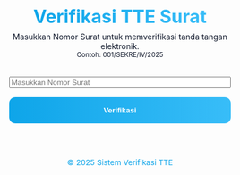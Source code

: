 <html lang="id">
<head>
  <meta charset="UTF-8" />
  <meta name="viewport" content="width=device-width, initial-scale=1.0"/>
  <title>Verifikasi TTE Surat Resmi</title>
  <link href="https://fonts.googleapis.com/css2?family=Montserrat:wght@600;700&family=Lato:wght@400;700&display=swap" rel="stylesheet">
  <style>
    :root {
      --primary: #0ea5e9; /* sky blue */
      --secondary: #38bdf8; /* lighter sky blue */
      --accent: #22c55e; /* green */
      --bg-white: #ffffff;
      --text-dark: #0f172a;
    }

    html, body {
      margin: 0; padding: 0;
      height: 100%; width: 100%;
      font-family: 'Lato', Arial, sans-serif;
      display: flex; flex-direction: column;
      background: var(--bg-white);
    }

    body::before {
      content: '';
      position: absolute;
      top: 0; left: 0; right: 0; height: 40%;
      background: linear-gradient(135deg, var(--primary) 0%, var(--secondary) 100%);
      opacity: 0.1;
      z-index: 0;
    }

    .container {
      flex: 1; display: flex; flex-direction: column;
      justify-content: center; align-items: center;
      padding: 2rem; text-align: center;
      position: relative; z-index: 1;
    }

    h1 {
      font-family: 'Montserrat', sans-serif;
      font-size: 2rem;
      background: linear-gradient(90deg, var(--primary), var(--secondary));
      -webkit-background-clip: text;
      -webkit-text-fill-color: transparent;
      margin-bottom: 0.5rem;
    }

    .desc {
      color: var(--text-dark);
      margin-bottom: 2rem;
    }

    form {
      display: flex; flex-direction: column; gap: 1rem;
      width: 90%; max-width: 420px;
    }

    input[type="text"] {
      padding: 1rem; border: 2px solid var(--primary);
      border-radius: 0.7rem; font-size: 1rem;
      transition: border 0.3s, box-shadow 0.3s;
    }

    input[type="text"]:focus {
      border-color: var(--secondary);
      box-shadow: 0 0 0 4px rgba(14, 165, 233, 0.2);
      outline: none;
    }

    button {
      padding: 1rem;
      background: linear-gradient(90deg, var(--primary), var(--secondary));
      color: #fff; border: none; border-radius: 0.7rem;
      font-weight: 700; cursor: pointer;
      transition: transform 0.2s, background 0.3s;
    }

    button:hover { transform: scale(1.02); }

    .result {
      margin-top: 2rem;
      background: var(--bg-white);
      border: 2px solid var(--primary);
      padding: 2rem;
      border-radius: 1rem;
      max-width: 600px;
      width: 90%;
      display: none;
      text-align: justify;
      box-shadow: 0 4px 12px rgba(14, 165, 233, 0.1);
    }

    .result::before {
      content: '';
      display: block;
      height: 4px;
      width: 50px;
      background: var(--primary);
      border-radius: 2px;
      margin: 0 auto 1rem auto;
    }

    .cert-text {
      line-height: 1.7;
    }

    .cert-text p {
      margin-bottom: 0.7rem;
      color: var(--text-dark);
    }

    .status-valid {
      font-weight: 700;
      background: linear-gradient(90deg, var(--accent), var(--primary));
      -webkit-background-clip: text;
      -webkit-text-fill-color: transparent;
    }

    footer {
      text-align: center;
      padding: 1rem;
      font-size: 0.85rem;
      color: var(--primary);
      z-index: 1;
    }

    @keyframes fadeIn {
      from { opacity: 0; transform: translateY(20px); }
      to { opacity: 1; transform: translateY(0); }
    }
  </style>
</head>
<body>
  <div class="container">
    <h1>Verifikasi TTE Surat</h1>
    <div class="desc">
      Masukkan Nomor Surat untuk memverifikasi tanda tangan elektronik.<br>
      <small>Contoh: 001/SEKRE/IV/2025</small>
    </div>
    <form id="verifyForm">
      <input type="text" id="nomorSurat" placeholder="Masukkan Nomor Surat" required>
      <button type="submit">Verifikasi</button>
    </form>
    <div class="result" id="result"></div>
  </div>
  <footer>&copy; 2025 Sistem Verifikasi TTE</footer>

  <script>
    const certificates = [
      {
        nomor: '001/SEKRE/IV/2025',
        penandatangan: 'Drs. Ahmad Suryana',
        jabatan: 'Sekretaris Daerah',
        instansi: 'PEMDA Pangandaran',
        status: 'Valid',
        keterangan: 'Ditandatangani secara elektronik & teregistrasi.'
      },
      {
        nomor: '002/KADIS/XII/2025',
        penandatangan: 'Hj. Siti Aminah',
        jabatan: 'Kepala Dinas Pendidikan',
        instansi: 'Dinas Pendidikan Pangandaran',
        status: 'Valid',
        keterangan: 'Surat sudah diverifikasi TTE.'
      }
    ];

    const formatSurat = /^\d{3}\/[A-Z]{2,10}\/[IVXLCDM]+\/\d{4}$/;

    document.getElementById('verifyForm').addEventListener('submit', function(e) {
      e.preventDefault();
      const input = document.getElementById('nomorSurat').value.trim();
      const resultDiv = document.getElementById('result');
      resultDiv.style.display = 'none';
      resultDiv.innerHTML = '';

      if (!formatSurat.test(input)) {
        resultDiv.innerHTML = '<p style="color:red;text-align:center;"><strong>❌ Format Nomor Surat tidak valid!</strong></p>';
        resultDiv.style.display = 'block';
        return;
      }

      const cert = certificates.find(s => s.nomor.toLowerCase() === input.toLowerCase());

      if (cert) {
        resultDiv.innerHTML = `
          <div class="cert-text">
            <p><strong>Status:</strong> <span class="status-valid">✅ ${cert.status}</span></p>
            <p><strong>Nomor Surat:</strong> ${cert.nomor}</p>
            <p><strong>Penandatangan:</strong> ${cert.penandatangan}</p>
            <p><strong>Jabatan:</strong> ${cert.jabatan}</p>
            <p><strong>Instansi:</strong> ${cert.instansi}</p>
            <p><strong>Keterangan:</strong> ${cert.keterangan}</p>
          </div>
        `;
      } else {
        resultDiv.innerHTML = '<p style="color:red;text-align:center;"><strong>❌ Nomor Surat tidak ditemukan!</strong></p>';
      }

      resultDiv.style.display = 'block';
    });
  </script>
</body>
</html>